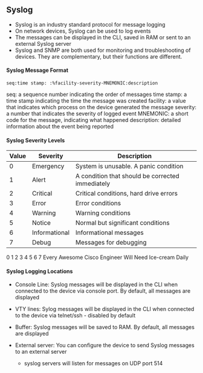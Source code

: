 ## Syslog

- Syslog is an industry standard protocol for message logging
- On network devices, Syslog can be used to log events 
- The messages can be displayed in the CLI, saved in RAM or sent to an external Syslog server
- Syslog and SNMP are both used for monitoring and troubleshooting of devices. They are complementary, but their functions are different.

#### Syslog Message Format

```
seq:time stamp: :%facility-severity-MNEMONIC:description
```

seq: a sequence number indicating the order of messages
time stamp: a time stamp indicating the time the message was created
facility: a value that indicates which process on the device generated the message
severity: a number that indicates the severity of logged event 
MNEMONIC: a short code for the message, indicating what happened
description: detailed information about the event being reported

#### Syslog Severity Levels

| Value | Severity      | Description                                      |
|-------|---------------|--------------------------------------------------|
| 0     | Emergency     | System is unusable. A panic condition            |
| 1     | Alert         | A condition that should be corrected immediately |
| 2     | Critical      | Critical conditions, hard drive errors           |
| 3     | Error         | Error conditions                                 |
| 4     | Warning       | Warning conditions                               |
| 5     | Notice        | Normal but significant conditions                |
| 6     | Informational | Informational messages                           |
| 7     | Debug         | Messages for debugging                           |

0     1       2     3        4    5    6         7
Every Awesome Cisco Engineer Will Need Ice-cream Daily

#### Syslog Logging Locations

* Console Line: Syslog messages will be displayed in the CLI when connected to the device via console port. By default, all messages are displayed

* VTY lines: Sylog messages will be displayed in the CLI when connected to the device via telnet/ssh - disabled by default

* Buffer: Syslog messages will be saved to RAM. By default, all messages are displayed 

* External server: You can configure the device to send Syslog messages to an external server
    - syslog servers will listen for messages on UDP port 514
